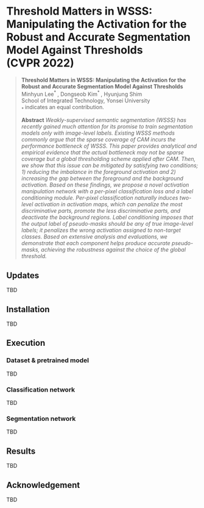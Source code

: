 # Threshold Matters in WSSS: Manipulating the Activation for the Robust and Accurate Segmentation Model Against Thresholds<br>(CVPR 2022)

> __Threshold Matters in WSSS: Manipulating the Activation for the Robust and Accurate Segmentation Model Against Thresholds__ <br>
> Minhyun Lee<sup>* </sup>, Dongseob Kim<sup>* </sup>, Hyunjung Shim <br>
> School of Integrated Technology, Yonsei University <br>
> <sub>* </sub> indicates an equal contribution. <br>
>
> __Abstract__ _Weakly-supervised semantic segmentation (WSSS) has recently gained much attention for its promise to train segmentation models only with image-level labels. Existing WSSS methods commonly argue that the sparse coverage of CAM incurs the performance bottleneck of WSSS. This paper provides analytical and empirical evidence that the actual bottleneck may not be sparse coverage but a global thresholding scheme applied after CAM. Then, we show that this issue can be mitigated by satisfying two conditions; 1) reducing the imbalance in the foreground activation and 2) increasing the gap between the foreground and the background activation. Based on these findings, we propose a novel activation manipulation network with a per-pixel classification loss and a label conditioning module. Per-pixel classification naturally induces two-level activation in activation maps, which can penalize the most discriminative parts, promote the less discriminative parts, and deactivate the background regions. Label conditioning imposes that the output label of pseudo-masks should be any of true image-level labels; it penalizes the wrong activation assigned to non-target classes. Based on extensive analysis and evaluations, we demonstrate that each component helps produce accurate pseudo-masks, achieving the robustness against the choice of the global threshold._

## Updates
TBD

## Installation
TBD

## Execution



### Dataset & pretrained model
TBD



### Classification network  
TBD

### Segmentation network
TBD  

## Results
TBD

## Acknowledgement
TBD
